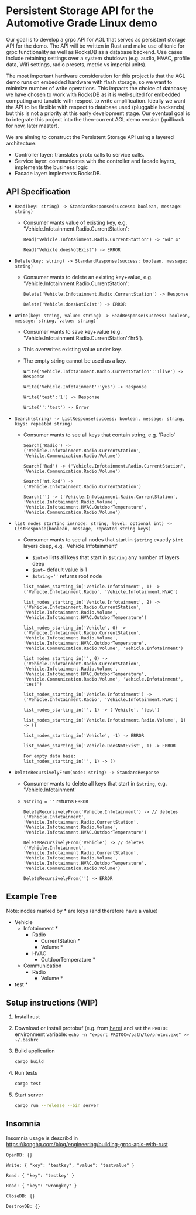# Persistent Storage API for the Automotive Grade Linux demo

Our goal is to develop a grpc API for AGL that serves as persistent storage API
for the demo. The API will be written in Rust and make use of tonic for grpc
functionality as well as RocksDB as a database backend. Use cases include
retaining settings over a system shutdown (e.g. audio, HVAC, profile data, Wifi
settings, radio presets, metric vs imperial units).

The most important hardware consideration for this project is that the AGL demo
runs on embedded hardware with flash storage, so we want to minimize number of
write operations. This impacts the choice of database; we have chosen to work
with RocksDB as it is well-suited for embedded computing and tunable with
respect to write amplification. Ideally we want the API to be flexible with
respect to database used (pluggable backends), but this is not a priority at
this early development stage. Our eventual goal is to integrate this project
into the then-current AGL demo version (quillback for now, later master).

We are aiming to construct the Persistent Storage API using a layered
architecture:

- Controller layer: translates proto calls to service calls.
- Service layer: communicates with the controller and facade layers, implements
  the business logic
- Facade layer: implements RocksDB.

## API Specification

- `Read(key: string) -> StandardResponse(success: boolean, message: string)`

  - Consumer wants value of existing key, e.g.
    'Vehicle.Infotainment.Radio.CurrentStation':

    ```text
    Read('Vehicle.Infotainment.Radio.CurrentStation') -> 'wdr 4'

    Read('Vehicle.doesNotExist') -> ERROR
    ```

- `Delete(key: string) -> StandardResponse(success: boolean, message: string)`

  - Consumer wants to delete an existing key+value, e.g.
    'Vehicle.Infotainment.Radio.CurrentStation':

    ```text
    Delete('Vehicle.Infotainment.Radio.CurrentStation') -> Response

    Delete('Vehicle.doesNotExist') -> ERROR
    ```

- `Write(key: string, value: string) -> ReadResponse(success: boolean, message: string, value: string)`

  - Consumer wants to save key+value (e.g.
    'Vehicle.Infotainment.Radio.CurrentStation':'hr5').
  - This overwrites existing value under key.
  - The empty string cannot be used as a key.

    ```text
    Write('Vehicle.Infotainment.Radio.CurrentStation':'1live') -> Response

    Write('Vehicle.Infotainment':'yes') -> Response

    Write('test':'1') -> Response

    Write('':'test') -> Error
    ```

- `Search(string) -> ListResponse(success: boolean, message: string, keys: repeated string)`

  - Consumer wants to see all keys that contain string, e.g. 'Radio'

    ```text
    Search('Radio') -> ('Vehicle.Infotainment.Radio.CurrentStation', 'Vehicle.Communication.Radio.Volume')

    Search('Rad') -> ('Vehicle.Infotainment.Radio.CurrentStation', 'Vehicle.Communication.Radio.Volume')

    Search('nt.Rad') -> ('Vehicle.Infotainment.Radio.CurrentStation')

    Search('') -> ('Vehicle.Infotainment.Radio.CurrentStation', 'Vehicle.Infotainment.Radio.Volume', 'Vehicle.Infotainment.HVAC.OutdoorTemperature', 'Vehicle.Communication.Radio.Volume')
    ```

- `list_nodes_starting_in(node: string, level: optional int) -> ListResponse(boolean, message, repeated string keys)`

  - Consumer wants to see all nodes that start in `$string` exactly `$int`
    layers deep, e.g. 'Vehicle.Infotainment'

    - `$int=0` lists all keys that start in `$string` any number of layers deep
    - `$int=` default value is 1
    - `$string=''` returns root node

    ```text
    list_nodes_starting_in('Vehicle.Infotainment', 1) -> ('Vehicle.Infotainment.Radio', 'Vehicle.Infotainment.HVAC')

    list_nodes_starting_in('Vehicle.Infotainment', 2) -> ('Vehicle.Infotainment.Radio.CurrentStation', 'Vehicle.Infotainment.Radio.Volume', 'Vehicle.Infotainment.HVAC.OutdoorTemperature')

    list_nodes_starting_in('Vehicle', 0) -> ('Vehicle.Infotainment.Radio.CurrentStation', 'Vehicle.Infotainment.Radio.Volume', 'Vehicle.Infotainment.HVAC.OutdoorTemperature', 'Vehicle.Communication.Radio.Volume', 'Vehicle.Infotainment')

    list_nodes_starting_in('', 0) -> ('Vehicle.Infotainment.Radio.CurrentStation', 'Vehicle.Infotainment.Radio.Volume', 'Vehicle.Infotainment.HVAC.OutdoorTemperature', 'Vehicle.Communication.Radio.Volume', 'Vehicle.Infotainment', 'test')

    list_nodes_starting_in('Vehicle.Infotainment') -> ('Vehicle.Infotainment.Radio', 'Vehicle.Infotainment.HVAC')

    list_nodes_starting_in('', 1) -> ('Vehicle', 'test')

    list_nodes_starting_in('Vehicle.Infotainment.Radio.Volume', 1) -> ()

    list_nodes_starting_in('Vehicle', -1) -> ERROR

    list_nodes_starting_in('Vehicle.DoesNotExist', 1) -> ERROR

    For empty data base:
    list_nodes_starting_in('', 1) -> ()
    ```

- `DeleteRecursivelyFrom(node: string) -> StandardResponse`

  - Consumer wants to delete all keys that start in `$string`, e.g.
    'Vehicle.Infotainment'
  - `$string = ''` returns `ERROR`

    ```text
    DeleteRecursivelyFrom('Vehicle.Infotainment') -> // deletes ('Vehicle.Infotainment', 'Vehicle.Infotainment.Radio.CurrentStation', 'Vehicle.Infotainment.Radio.Volume', 'Vehicle.Infotainment.HVAC.OutdoorTemperature')

    DeleteRecursivelyFrom('Vehicle') -> // deletes ('Vehicle.Infotainment', 'Vehicle.Infotainment.Radio.CurrentStation', 'Vehicle.Infotainment.Radio.Volume', 'Vehicle.Infotainment.HVAC.OutdoorTemperature', 'Vehicle.Communication.Radio.Volume')

    DeleteRecursivelyFrom('') -> ERROR
    ```

## Example Tree

Note: nodes marked by \* are keys (and therefore have a value)

- Vehicle
  - Infotainment \*
    - Radio
      - CurrentStation \*
      - Volume \*
    - HVAC
      - OutdoorTemperature \*
  - Communication
    - Radio
      - Volume \*
- test \*

## Setup instructions (WIP)

1. Install rust
2. Download or install protobuf (e.g. from
   [here](https://github.com/protocolbuffers/protobuf/releases)) and set the
   `PROTOC` environment variable:
   `echo -n "export PROTOC=/path/to/protoc.exe" >> ~/.bashrc`
3. Build application

   ```bash
   cargo build
   ```

4. Run tests

   ```bash
   cargo test
   ```

5. Start server

   ```bash
   cargo run --release --bin server
   ```

## Insomnia

Insomnia usage is describd in
https://konghq.com/blog/engineering/building-grpc-apis-with-rust

```text
OpenDB: {}

Write: { "key": "testkey", "value": "testvalue" }

Read: { "key": "testkey" }

Read: { "key": "wrongkey" }

CloseDB: {}

DestroyDB: {}

```
